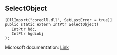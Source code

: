 ## SelectObject

```
[DllImport("coredll.dll", SetLastError = true)]
public static extern IntPtr SelectObject(
   IntPtr hdc,
   IntPtr hgdiobj
);
```

Microsoft documentation: [Link](https://docs.microsoft.com/en-us/windows/win32/api/wingdi/nf-wingdi-selectobject)
